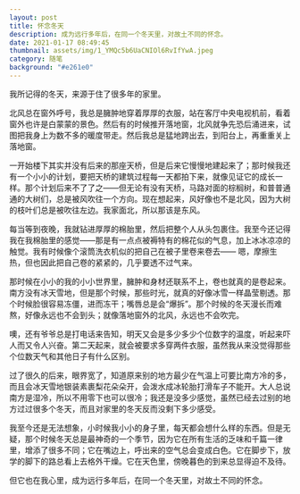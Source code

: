 ```yaml
---
layout: post
title: 怀念冬天
description: 成为远行多年后，在同一个冬天里，对故土不同的怀念。
date: 2021-01-17 08:49:45
thumbnail: assets/img/1_YMQc5b6UaCNIOl6RvIfYwA.jpeg
category: 随笔
background: "#e261e0"
---
```

<!--StartFragment-->

我所记得的冬天，来源于住了很多年的家里。

北风总在窗外呼号，我总是臃肿地穿着厚厚的衣服，站在客厅中央电视机前，看着窗外也许是白蒙蒙的景色。然后有的时候推开落地窗，北风就争先恐后涌进来，试图把我身上为数不多的暖度带走。然后我总是猛地跨出去，到阳台上，再重重关上落地窗。

一开始楼下其实并没有后来的那座天桥，但是后来它慢慢地建起来了；那时候我还有一个小小的计划，要把天桥的建筑过程每一天都拍下来，就像见证它的成长一样。那个计划后来不了了之——但无论有没有天桥，马路对面的棕榈树，和普普通通的大树们，总是被风吹往一个方向。现在想起来，风好像也不是北风，因为大树的枝叶们总是被吹往左边。我家面北，所以那该是东风。

每当等到夜晚，我就钻进厚厚的棉胎里，然后把整个人从头包裹住。我至今还记得我在我棉胎里的感觉——那是有一点点被褥特有的棉花似的气息，加上冰冰凉凉的触觉。我有时候像个滚筒洗衣机似的把自己在被子里卷来卷去—— 嗯，摩擦生热，但也因此把自己卷的紧紧的，几乎要透不过气来。

那时候在小小的我的小小世界里，臃肿和身材还联系不上，卷也就真的是卷起来。南方没有冰天雪地，但是那个时候，那些时光，就真的好像冰雪一样晶莹剔透。那个时候脸很容易冻僵，进而冻干；嘴唇总是会“爆拆”。那个时候的冬天漫长而难熬，好像永远也不会到头；就像落地窗外的北风，永远也不会吹完。

噢，还有爷爷总是打电话来告知，明天又会是多少多少个位数字的温度，听起来吓人而又令人兴奋。第二天起来，就会被要求多穿两件衣服，虽然我从来没觉得那些个位数天气和其他日子有什么区别。

过了很久的后来，眼界宽了，知道原来别的地方最少在气温上可要比南方冷的多，而且会冰天雪地银装素裹梨花朵朵开，会泼水成冰轮胎打滑车子不能开。大人总说南方是湿冷，所以不用零下也可以很冷；我还是没多少感觉，虽然已经去过别的地方过过很多个冬天，而且对家里的冬天反而没剩下多少感受。

我至今还是无法想象，小时候我小小的身子里，每天都会想什么样的东西。但是无疑，那个时候冬天总是最神奇的一个季节，因为它在所有生活的乏味和千篇一律里，增添了很多不同；它在嘴边上，呼出来的空气总会变成白色。它在脚步下，放学的脚下的路总看上去格外干燥。它在天色里，傍晚暮色的到来总显得迫不及待。

但它也在我心里，成为远行多年后，在同一个冬天里，对故土不同的怀念。

<!--EndFragment-->